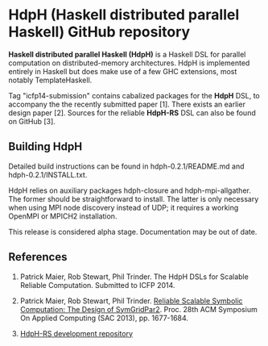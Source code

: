 HdpH (Haskell distributed parallel Haskell) GitHub repository
=============================================================

**Haskell distributed parallel Haskell (HdpH)** is a Haskell DSL for
parallel computation on distributed-memory architectures. HdpH is
implemented entirely in Haskell but does make use of a few GHC
extensions, most notably TemplateHaskell.

Tag "icfp14-submission" contains cabalized packages for the **HdpH**
DSL, to accompany the the recently submitted paper [1]. There exists
an earlier design paper [2]. Sources for the reliable **HdpH-RS** DSL
can also be found on GitHub [3].


Building HdpH
-------------

Detailed build instructions can be found in hdph-0.2.1/README.md and
hdph-0.2.1/INSTALL.txt.

HdpH relies on auxiliary packages hdph-closure and
hdph-mpi-allgather. The former should be straightforward to
install. The latter is only necessary when using MPI node discovery
instead of UDP; it requires a working OpenMPI or MPICH2 installation.

This release is considered alpha stage. Documentation may be out of
date.


References
----------

1.  Patrick Maier, Rob Stewart, Phil Trinder.
    The HdpH DSLs for Scalable Reliable Computation.
    Submitted to ICFP 2014.

2.  Patrick Maier, Rob Stewart, Phil Trinder.
    [Reliable Scalable Symbolic Computation: The Design of SymGridPar2](http://www.dcs.gla.ac.uk/~pmaier/papers/Maier_Stewart_Trinder_SAC2013.pdf).
    Proc. 28th ACM Symposium On Applied Computing (SAC 2013), pp. 1677-1684.

3.  [HdpH-RS development repository](https://github.com/robstewart57/hdph-rs)
